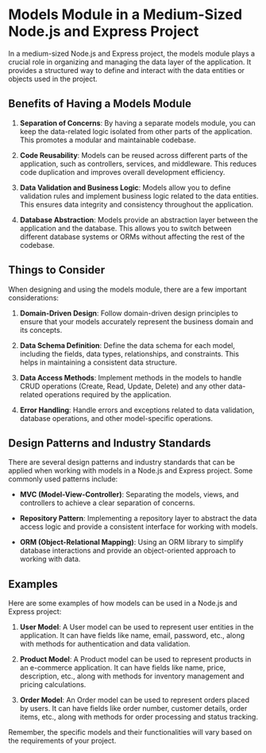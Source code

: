 # Models Module in a Medium-Sized Node.js and Express Project

In a medium-sized Node.js and Express project, the models module plays a crucial role in organizing and managing the data layer of the application. It provides a structured way to define and interact with the data entities or objects used in the project.

## Benefits of Having a Models Module

1. **Separation of Concerns**: By having a separate models module, you can keep the data-related logic isolated from other parts of the application. This promotes a modular and maintainable codebase.

2. **Code Reusability**: Models can be reused across different parts of the application, such as controllers, services, and middleware. This reduces code duplication and improves overall development efficiency.

3. **Data Validation and Business Logic**: Models allow you to define validation rules and implement business logic related to the data entities. This ensures data integrity and consistency throughout the application.

4. **Database Abstraction**: Models provide an abstraction layer between the application and the database. This allows you to switch between different database systems or ORMs without affecting the rest of the codebase.

## Things to Consider

When designing and using the models module, there are a few important considerations:

1. **Domain-Driven Design**: Follow domain-driven design principles to ensure that your models accurately represent the business domain and its concepts.

2. **Data Schema Definition**: Define the data schema for each model, including the fields, data types, relationships, and constraints. This helps in maintaining a consistent data structure.

3. **Data Access Methods**: Implement methods in the models to handle CRUD operations (Create, Read, Update, Delete) and any other data-related operations required by the application.

4. **Error Handling**: Handle errors and exceptions related to data validation, database operations, and other model-specific operations.

## Design Patterns and Industry Standards

There are several design patterns and industry standards that can be applied when working with models in a Node.js and Express project. Some commonly used patterns include:

- **MVC (Model-View-Controller)**: Separating the models, views, and controllers to achieve a clear separation of concerns.

- **Repository Pattern**: Implementing a repository layer to abstract the data access logic and provide a consistent interface for working with models.

- **ORM (Object-Relational Mapping)**: Using an ORM library to simplify database interactions and provide an object-oriented approach to working with data.

## Examples

Here are some examples of how models can be used in a Node.js and Express project:

1. **User Model**: A User model can be used to represent user entities in the application. It can have fields like name, email, password, etc., along with methods for authentication and data validation.

2. **Product Model**: A Product model can be used to represent products in an e-commerce application. It can have fields like name, price, description, etc., along with methods for inventory management and pricing calculations.

3. **Order Model**: An Order model can be used to represent orders placed by users. It can have fields like order number, customer details, order items, etc., along with methods for order processing and status tracking.

Remember, the specific models and their functionalities will vary based on the requirements of your project.
